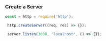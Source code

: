 ### Create a Server

```javascript
const = http = require('http');

 http.createServer((req, res) => {});

 server.listen(3000, 'localhost', () => {});
 ```

 